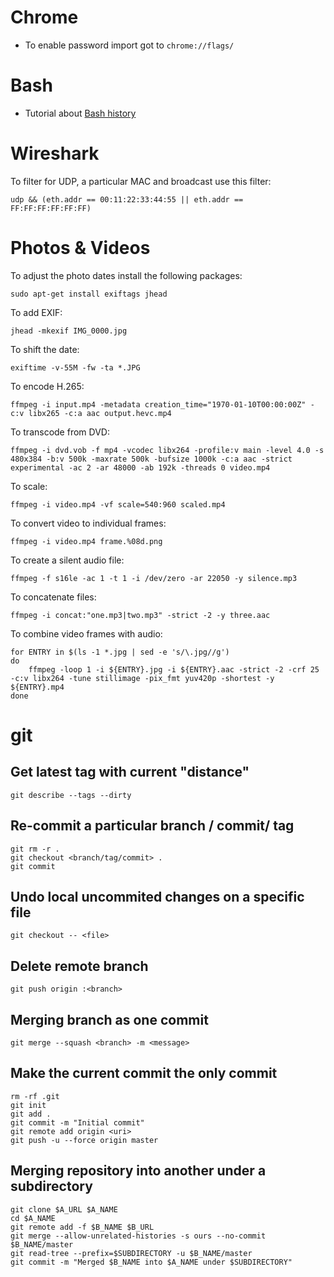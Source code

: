 # Chrome

* To enable password import got to `chrome://flags/`


# Bash

* Tutorial about [Bash history](https://www.digitalocean.com/community/tutorials/how-to-use-bash-history-commands-and-expansions-on-a-linux-vps)


# Wireshark

To filter for UDP, a particular MAC and broadcast use this filter:

    udp && (eth.addr == 00:11:22:33:44:55 || eth.addr == FF:FF:FF:FF:FF:FF)


# Photos & Videos

To adjust the photo dates install the following packages:

    sudo apt-get install exiftags jhead

To add EXIF:

    jhead -mkexif IMG_0000.jpg

To shift the date:

    exiftime -v-55M -fw -ta *.JPG

To encode H.265:

    ffmpeg -i input.mp4 -metadata creation_time="1970-01-10T00:00:00Z" -c:v libx265 -c:a aac output.hevc.mp4

To transcode from DVD:

    ffmpeg -i dvd.vob -f mp4 -vcodec libx264 -profile:v main -level 4.0 -s 480x384 -b:v 500k -maxrate 500k -bufsize 1000k -c:a aac -strict experimental -ac 2 -ar 48000 -ab 192k -threads 0 video.mp4

To scale:

    ffmpeg -i video.mp4 -vf scale=540:960 scaled.mp4

To convert video to individual frames:

    ffmpeg -i video.mp4 frame.%08d.png

To create a silent audio file:

    ffmpeg -f s16le -ac 1 -t 1 -i /dev/zero -ar 22050 -y silence.mp3

To concatenate files:

    ffmpeg -i concat:"one.mp3|two.mp3" -strict -2 -y three.aac

To combine video frames with audio:

    for ENTRY in $(ls -1 *.jpg | sed -e 's/\.jpg//g')
    do
        ffmpeg -loop 1 -i ${ENTRY}.jpg -i ${ENTRY}.aac -strict -2 -crf 25 -c:v libx264 -tune stillimage -pix_fmt yuv420p -shortest -y ${ENTRY}.mp4
    done


# git

## Get latest tag with current "distance"

    git describe --tags --dirty

## Re-commit a particular branch / commit/ tag

    git rm -r .
    git checkout <branch/tag/commit> .
    git commit

## Undo local uncommited changes on a specific file

    git checkout -- <file>

## Delete remote branch

    git push origin :<branch>

## Merging branch as one commit

    git merge --squash <branch> -m <message>

## Make the current commit the only commit

    rm -rf .git
    git init
    git add .
    git commit -m "Initial commit"
    git remote add origin <uri>
    git push -u --force origin master


## Merging repository into another under a subdirectory

    git clone $A_URL $A_NAME
    cd $A_NAME
    git remote add -f $B_NAME $B_URL
    git merge --allow-unrelated-histories -s ours --no-commit $B_NAME/master
    git read-tree --prefix=$SUBDIRECTORY -u $B_NAME/master
    git commit -m "Merged $B_NAME into $A_NAME under $SUBDIRECTORY"
